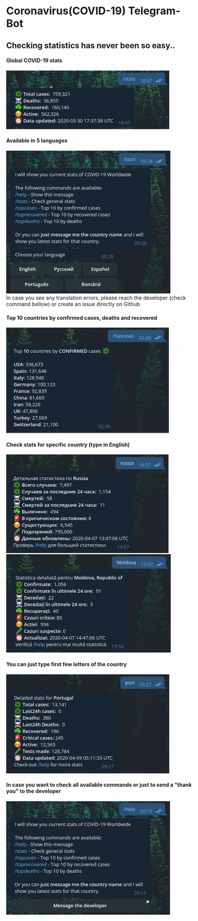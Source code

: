 # Coronavirus(COVID-19) Telegram-Bot
## Checking statistics has never been so easy..
#### Global COVID-19 stats
![](images/stats.png)
#### Available in 5 languages
![](images/start.png)  
In case you see any translation errors, please reach the developer (check command bellow) or create an issue directly on Github
#### Top 10 countries by confirmed cases, deaths and recovered
![](images/topcases.png)
#### Check stats for specific country (type in English)
![](images/russia.png)
![](images/moldova.png)
#### You can just type first few letters of the country
![](images/portugal.png)
#### In case you want to check all available commands or just to send a "thank you" to the developer
![](images/help.png)
